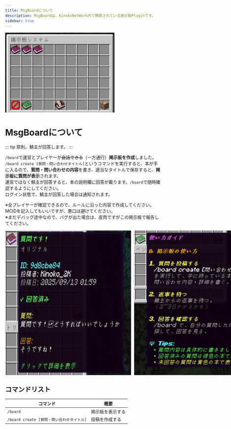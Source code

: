 ```yaml
---
title: MsgBoardについて
description: MsgBoardは、KinokoNetWork内で開発されている掲示板Pluginです。
sidebar: true
---
```

<img src="../images/msgboard_1.png" alt="画像1">

# MsgBoardについて
::: tip
原則、鯖主が回答します。
:::

`/board`で運営とプレイヤーが~~会話できる~~（一方通行）**掲示板を作成**しました。  
`/board create [質問・問い合わせタイトル]`というコマンドを実行すると、本が手に入るので、**質問・問い合わせの内容**を書き、適当なタイトルで保存すると、**掲示板に質問が表示**されます。  
運営ではなく鯖主が回答すると、本の説明欄に回答が載ります。`/board`で随時確認するようにしてください。  
ログイン状態で、鯖主が回答した場合は通知されます。

※全プレイヤーが確認できるので、ルールに沿った内容で作成してください。MCIDを記入してもいいですが、悪口は避けてください。  
※まだデバッグ途中なので、バグが出た場合は、皮肉ですがこの掲示板で報告してください。  

<div style="display: flex; gap: 10px; margin-top: 10px;">
  <img src="../images/msgboard_2.png" alt="画像2">
  <img src="../images/msgboard_3.png" alt="画像3">
</div>

## コマンドリスト
| コマンド | 概要 |
| ------- | ----- |
| `/board` | 掲示板を表示する |
| `/board create [質問・問い合わせタイトル]` | 投稿を作成する |

